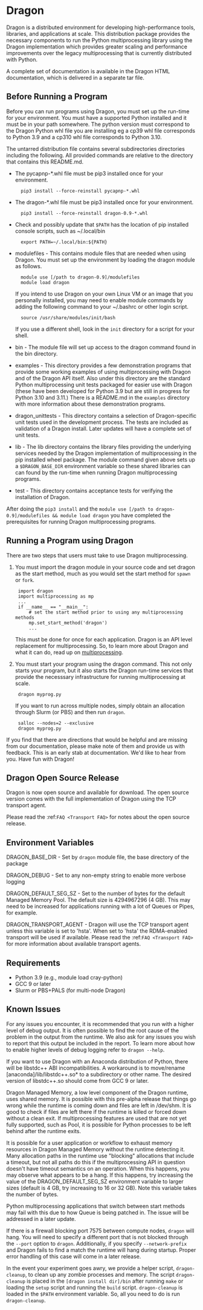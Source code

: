 Dragon
======

Dragon is a distributed environment for developing high-performance tools,
libraries, and applications at scale. This distribution package provides the
necessary components to run the Python multiprocessing library using the Dragon
implementation which provides greater scaling and performance improvements over
the legacy multiprocessing that is currently distributed with Python.

A complete set of documentation is available in the Dragon HTML documentation, which
is delivered in a separate tar file.

Before Running a Program
------------------------

Before you can run programs using Dragon, you must set up the run-time for your
environment. You must have a supported Python installed and it must be in your path
somewhere. The python version must  correspond to the Dragon Python whl file you
are installing eg a cp39 whl file corresponds to Python 3.9 and a cp310 whl file
corresponds to Python 3.10.

The untarred distribution file contains several subdirectories directories
including the following. All provided commands are relative to the directory
that contains this README.md.

* The pycapnp-*.whl file must be pip3 installed once for your environment.

        pip3 install --force-reinstall pycapnp-*.whl

* The dragon-*.whl file must be pip3 installed once for your environment.

        pip3 install --force-reinstall dragon-0.9-*.whl

* Check and possibly update that `$PATH` has the location of pip installed
  console scripts, such as ~/.local/bin

        export PATH=~/.local/bin:${PATH}

* modulefiles - This contains module files that are needed when using Dragon.
  You must set up the environment by loading the dragon module as follows.

        module use [/path to dragon-0.9]/modulefiles
        module load dragon

  If you intend to use Dragon on your own Linux VM or an image that you
  personally installed, you may need to enable module commands by adding the
  following command to your ~/.bashrc or other login script.

        source /usr/share/modules/init/bash

  If you use a different shell, look in the `init` directory for a script for
  your shell.

* bin - The module file will set up access to the dragon command found in the
  bin directory.

* examples - This directory provides a few demonstration programs that provide
  some working examples of using multiprocessing with Dragon and of the Dragon API
  itself. Also under this directory are the standard Python multiprocessing unit
  tests packaged for easier use with Dragon (these have been developed for
  Python 3.9 but are still in progress for Python 3.10 and 3.11.) There is a
  README.md in the `examples` directory with more information about these
  demonstration programs.

* dragon_unittests - This directory contains a selection of Dragon-specific unit
  tests used in the development process.  The tests are included as validation
  of a Dragon install.  Later updates will have a complete set of unit tests.

* lib - The lib directory contains the library files providing the underlying
  services needed by the Dragon implementation of multiprocessing in the pip
  installed wheel package. The module command given above sets up a
  `$DRAGON_BASE_DIR` environment variable so these shared libraries can can
  found by the run-time when running Dragon multiprocessing programs.

* test - This directory contains acceptance tests for verifying the installation
  of Dragon.

After doing the `pip3 install` and the
`module use [/path to dragon-0.9]/modulefiles && module load dragon` you have
completed the prerequisites for running Dragon multiprocessing programs.

Running a Program using Dragon
------------------------------

There are two steps that users must take to use Dragon multiprocessing.

1. You must import the dragon module in your source code and set dragon as the
   start method, much as you would set the start method for `spawn` or `fork`.

        import dragon
        import multiprocessing as mp
        ...
        if __name__ == "__main__":
            # set the start method prior to using any multiprocessing methods
            mp.set_start_method('dragon')
            ...

   This must be done for once for each application. Dragon is an API level
   replacement for multiprocessing. So, to learn more about Dragon and what it
   can do, read up on
   [multiprocessing](https://docs.python.org/3/library/multiprocessing.html).


2. You must start your program using the dragon command. This not only starts
   your program, but it also starts the Dragon run-time services that provide
   the necesssary infrastructure for running multiprocessing at scale.

        dragon myprog.py

    If you want to run across multiple nodes, simply obtain an allocation through
    Slurm (or PBS) and then run `dragon`.

        salloc --nodes=2 --exclusive
        dragon myprog.py


If you find that there are directions that would be helpful and are missing from
our documentation, please make note of them and provide us with feedback. This is
an early stab at documentation. We'd like to hear from you. Have fun with Dragon!

Dragon Open Source Release
------------------------------

Dragon is now open source and available for download. The open source version
comes with the full implementation of Dragon using the TCP transport agent.

Please read the :ref:`FAQ <Transport FAQ>` for notes about the open source release.

Environment Variables
---------------------

DRAGON_BASE_DIR - Set by `dragon` module file, the base directory of the package

DRAGON_DEBUG - Set to any non-empty string to enable more verbose logging

DRAGON_DEFAULT_SEG_SZ - Set to the number of bytes for the default Managed Memory Pool.
                        The default size is 4294967296 (4 GB).  This may need to be
                        increased for applications running with a lot of Queues or Pipes,
                        for example.

DRAGON_TRANSPORT_AGENT - Dragon will use the TCP transport agent unless this variable is set
                         to 'hsta'. When set to 'hsta' the RDMA-enabled transport will be used if available.
                         Please read the :ref:`FAQ <Transport FAQ>` for more information about available
                         transport agents.

Requirements
------------

- Python 3.9 (e.g., module load cray-python)
- GCC 9 or later
- Slurm or PBS+PALS (for multi-node Dragon)

Known Issues
------------

For any issues you encounter, it is recommended that you run with a higher level of debug
output. It is often possible to find the root cause of the problem in the output from the
runtime. We also ask for any issues you wish to report that this output be included in the
report. To learn more about how to enable higher levels of debug logging refer to
`dragon --help`.

If you want to use Dragon with an Anaconda distribution of Python, there will be
libstdc++ ABI incompatibilities.  A workaround is to move/rename
[anaconda]/lib/libstdc++.so* to a subdirectory or other name.  The desired version
of libstdc++.so should come from GCC 9 or later.

Dragon Managed Memory, a low level component of the Dragon runtime, uses shared memory.
It is possible with this pre-alpha release that things go wrong while the runtime
is coming down and files are left in /dev/shm.  It is good to check if files are left
there if the runtime is killed or forced down without a clean exit.  If multiprocessing
features are used that are not yet fully supported, such as Pool, it is possible for
Python processes to be left behind after the runtime exits.

It is possible for a user application or workflow to exhaust memory resources in Dragon
Managed Memory without the runtime detecting it. Many allocation paths in the runtime use
"blocking" allocations that include a timeout, but not all paths do this if the multiprocessing
API in question doesn't have timeout semantics on an operation. When this happens, you
may observe what appears to be a hang. If this happens, try increasing the value of the
DRAGON_DEFAULT_SEG_SZ environment variable to larger sizes (default is 4 GB, try increasing
to 16 or 32 GB). Note this variable takes the number of bytes.

Python multiprocessing applications that switch between start methods may fail with this
due to how Queue is being patched in.  The issue will be addressed in a later update.

If there is a firewall blocking port 7575 between compute nodes, `dragon` will hang. You
will need to specify a different port that is not blocked through the `--port` option to
`dragon`. Additionally, if you specify `--network-prefix` and Dragon fails to find a match
the runtime will hang during startup. Proper error handling of this case will come in a later
release.

In the event your experiment goes awry, we provide a helper script, `dragon-cleanup`, to clean
up any zombie processes and memory. The script `dragon-cleanup` is placed in the `[dragon install dir]/bin`
after running `make` or loading the `setup` script and running the `build` script.  `dragon-cleanup` is loaded
in the `$PATH` environment variable. So, all you need to do is run `dragon-cleanup`.
